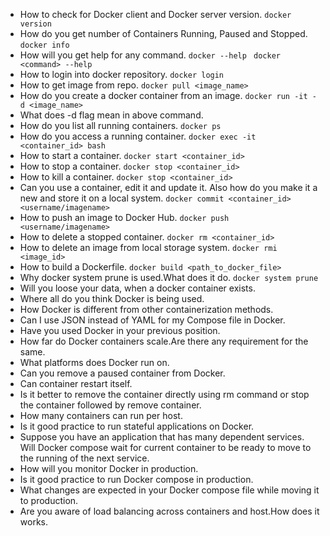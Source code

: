 - How to check for Docker client and Docker server version.
    ```docker version```
- How do you get number of Containers Running, Paused and Stopped.
    ```docker info```
- How will you get help for any command.
    ```docker --help ```
    ```docker <command> --help```
- How to login into docker repository.
    ```docker login```
- How to get image from repo.
    ```docker pull <image_name>```
- How do you create a docker container from an image.
    ```docker run -it -d <image_name>```
- What does -d flag mean in above command.
- How do you list all running containers.
    ```docker ps```
- How do you access a running container.
    ```docker exec -it <container_id> bash```
- How to start a container.
    ```docker start <container_id>```
- How to stop a container.
    ```docker stop <container_id>```
- How to kill a container.
    ```docker stop <container_id>```
- Can you use a container, edit it and update it. Also how do you make it a new and store it on a local system.
    ```docker commit <container_id> <username/imagename>```
- How to push an image to Docker Hub.
    ```docker push <username/imagename>```
- How to delete a stopped container.
    ```docker rm <container_id>```
- How to delete an image from local storage system.
    ```docker rmi <image_id>```
- How to build a Dockerfile.
    ```docker build <path_to_docker_file>```
- Why docker system prune is used.What does it do.
    ```docker system prune```
- Will you loose your data, when a docker container exists.
- Where all do you think Docker is being used.
- How Docker is different from other containerization methods.
- Can I use JSON instead of YAML for my Compose file in Docker.
- Have you used Docker in your previous position.
- How far do Docker containers scale.Are there any requirement for the same.
- What platforms does Docker run on.
- Can you remove a paused container from Docker.
- Can container restart itself.
- Is it better to remove the container directly using rm command or stop the container followed by remove container.
- How many containers can run per host.
- Is it good practice to run stateful applications on Docker.
- Suppose you have an application that has many dependent services. Will Docker compose wait for current container to be ready to move to the running of the next service.
- How will you monitor Docker in production.
- Is it good practice to run Docker compose in production.
- What changes are expected in your Docker compose file while moving it to production.
- Are you aware of load balancing across containers and host.How does it works.